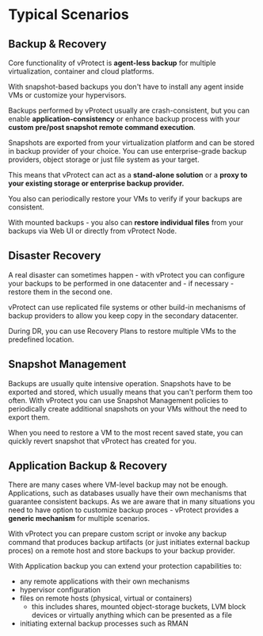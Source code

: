 # Typical Scenarios

## Backup & Recovery

Core functionality of vProtect is **agent-less backup** for multiple virtualization, container and cloud platforms.

With snapshot-based backups you don't have to install any agent inside VMs or customize your hypervisors.

Backups performed by vProtect usually are crash-consistent, but you can enable **application-consistency** or enhance backup process with your **custom pre/post snapshot remote command execution**.

Snapshots are exported from your virtualization platform and can be stored in backup provider of your choice. You can use enterprise-grade backup providers, object storage or just file system as your target.

This means that vProtect can act as a **stand-alone solution** or a **proxy to your existing storage or enterprise backup provider.**

You also can periodically restore your VMs to verify if your backups are consistent.

With mounted backups - you also can **restore individual files** from your backups via Web UI or directly from vProtect Node.

## Disaster Recovery

A real disaster can sometimes happen - with vProtect you can configure your backups to be performed in one datacenter and - if necessary - restore them in the second one.

vProtect can use replicated file systems or other build-in mechanisms of backup providers to allow you keep copy in the secondary datacenter.

During DR, you can use Recovery Plans to restore multiple VMs to the predefined location.

## Snapshot Management

Backups are usually quite intensive operation. Snapshots have to be exported and stored, which usually means that you can't perform them too often. With vProtect you can use Snapshot Management policies to periodically create additional snapshots on your VMs without the need to export them.

When you need to restore a VM to the most recent saved state, you can quickly revert snapshot that vProtect has created for you.

## Application Backup & Recovery

There are many cases where VM-level backup may not be enough. Applications, such as databases usually have their own mechanisms that guarantee consistent backups. As we are aware that in many situations you need to have option to customize backup proces - vProtect provides a **generic mechanism** for multiple scenarios.

With vProtect you can prepare custom script or invoke any backup command that produces backup artifacts \(or just initiates external backup proces\) on a remote host and store backups to your backup provider.

With Application backup you can extend your protection capabilities to:

* any remote  applications with  their own mechanisms
* hypervisor configuration
* files on remote hosts \(physical, virtual or containers\)
  * this includes shares, mounted object-storage buckets, LVM block devices or virtually anything which can be presented as a file
* initiating external backup processes such as RMAN

